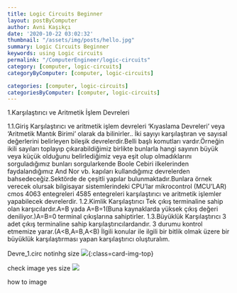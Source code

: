 ```yaml
---
title: Logic Circuits Beginner
layout: postByComputer
author: Avni Kaşıkçı
date: '2020-10-22 03:02:32'
thumbnail: "/assets/img/posts/hello.jpg"
summary: Logic Circuits Beginner
keywords: using Logic circuits
permalink: "/ComputerEngineer/logic-circuits"
category: [computer, logic-circuits]
categoryByComputer: [computer, logic-circuits]

categories: [computer, logic-circuits]
categoriesByComputer: [computer, logic-circuits]
---
```


1.Karşılaştırıcı ve Aritmetik İşlem Devreleri

1.1.Giriş
Karşılaştırıcı ve aritmetik işlem devreleri ‘Kıyaslama Devreleri’ veya ‘Aritmetik Mantık Birimi’ olarak da bilinirler..
İki sayıyı karşılaştıran ve sayısal değerlerini belirleyen bileşik devrelerdir.Belli başlı komutları vardır.Örneğin ikili sayıları toplayıp çıkarabildiğimiz birlikte bunlarla hangi sayının büyük veya küçük olduğunu belirlediğimiz veya eşit olup olmadıklarını sorguladığımız bunları sorgularkende Boole Cebiri ilkelerinden faydalandığımız And Nor vb. kapıları kullandığımız devrelerden bahsedeceğiz.Sektörde de çeşitli yapılar bulunmaktadır.Bunlara örnek verecek olursak bilgisayar sistemlerindeki CPU’lar mikrocontrol (MCU’LAR) cmos 4063 entegreleri 4585 entegreleri karşılaştırıcı ve aritmetik işlemler yapabilecek devrelerdir.
1.2.Kimlik Karşılaştırıcı 
Tek çıkış terminaline sahip olan karşıcılardır.A=B yada A=B=1(Buna kaynaklarda yüksek çıkış değeri deniliyor.)A=B=0 terminal çıkışlarına sahiptirler.
1.3.Büyüklük Karşılaştırıcı 
3 adet çıkış terminaline sahip karşılaştırıcılardandır. 3 durumu kontrol etmemize yarar.(A<B,A=B,A<B)
İlgili konular ile ilgili bir bitlik olmak üzere bir büyüklük karşılaştırması yapan karşılaştırıcı oluşturalım.

Devre_1.circ
notinhg size 
![](http://127.0.0.1:4000/assets/img/posts/hello.jpg){:class=card-img-top}

check image yes size
<img class="card-img-top" src="http://localhost:4000/assets/img/posts/hello.jpg">


how to image
